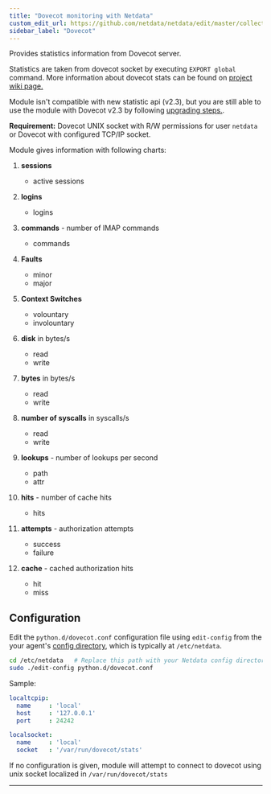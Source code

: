 ```yaml
---
title: "Dovecot monitoring with Netdata"
custom_edit_url: https://github.com/netdata/netdata/edit/master/collectors/python.d.plugin/dovecot/README.md
sidebar_label: "Dovecot"
---
```




Provides statistics information from Dovecot server.

Statistics are taken from dovecot socket by executing `EXPORT global` command.
More information about dovecot stats can be found on [project wiki page.](http://wiki2.dovecot.org/Statistics)

Module isn't compatible with new statistic api (v2.3), but you are still able to use the module with Dovecot v2.3
by following [upgrading steps.](https://wiki2.dovecot.org/Upgrading/2.3).

**Requirement:**
Dovecot UNIX socket with R/W permissions for user `netdata` or Dovecot with configured TCP/IP socket.

Module gives information with following charts:

1.  **sessions**

    -   active sessions

2.  **logins**

    -   logins

3.  **commands** - number of IMAP commands

    -   commands

4.  **Faults**

    -   minor
    -   major

5.  **Context Switches**

    -   volountary
    -   involountary

6.  **disk** in bytes/s

    -   read
    -   write

7.  **bytes** in bytes/s

    -   read
    -   write

8.  **number of syscalls** in syscalls/s

    -   read
    -   write

9.  **lookups** - number of lookups per second

    -   path
    -   attr

10. **hits** - number of cache hits

    -   hits

11. **attempts** - authorization attempts

    -   success
    -   failure

12. **cache** - cached authorization hits

    -   hit
    -   miss

## Configuration

Edit the `python.d/dovecot.conf` configuration file using `edit-config` from the your agent's [config
directory](agent/step-by-step/step-04.md#find-your-netdataconf-file), which is typically at `/etc/netdata`.

```bash
cd /etc/netdata   # Replace this path with your Netdata config directory, if different, if different
sudo ./edit-config python.d/dovecot.conf
```

Sample:

```yaml
localtcpip:
  name     : 'local'
  host     : '127.0.0.1'
  port     : 24242

localsocket:
  name     : 'local'
  socket   : '/var/run/dovecot/stats'
```

If no configuration is given, module will attempt to connect to dovecot using unix socket localized in `/var/run/dovecot/stats`

---


